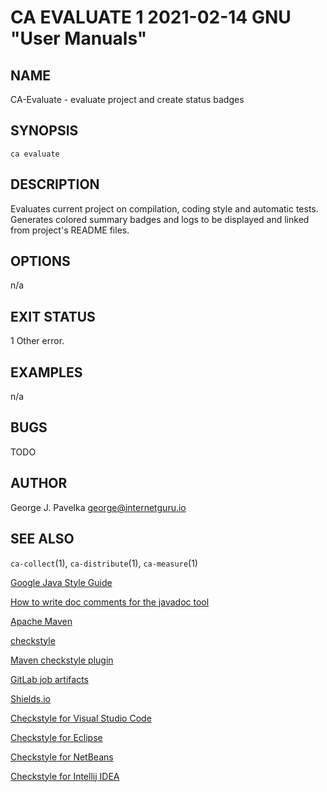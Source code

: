 # CA EVALUATE 1 2021-02-14 GNU "User Manuals"

## NAME

CA-Evaluate - evaluate project and create status badges

## SYNOPSIS

`ca evaluate`

## DESCRIPTION

Evaluates current project on compilation, coding style and automatic tests. Generates colored summary badges and logs to be displayed and linked from project's README files.

## OPTIONS

n/a

## EXIT STATUS

1      Other error.

## EXAMPLES

n/a

## BUGS

TODO

## AUTHOR

George J. Pavelka <george@internetguru.io>

## SEE ALSO

`ca-collect`(1), `ca-distribute`(1), `ca-measure`(1)


[Google Java Style Guide](https://google.github.io/styleguide/javaguide.html)

[How to write doc comments for the javadoc tool](https://www.oracle.com/technical-resources/articles/java/javadoc-tool.html)

[Apache Maven](https://maven.apache.org/)

[checkstyle](https://checkstyle.sourceforge.io/)

[Maven checkstyle plugin](https://maven.apache.org/plugins/maven-checkstyle-plugin/)

[GitLab job artifacts](https://docs.gitlab.com/ee/ci/pipelines/job_artifacts.html)

[Shields.io](https://shields.io/)


[Checkstyle for Visual Studio Code](https://marketplace.visualstudio.com/items?itemName=shengchen.vscode-checkstyle)

[Checkstyle for Eclipse](https://checkstyle.org/eclipse-cs/#!/)

[Checkstyle for NetBeans](https://checkstyle.org/netbeans.html)

[Checkstyle for Intellij IDEA](https://checkstyle.org/idea.html)

